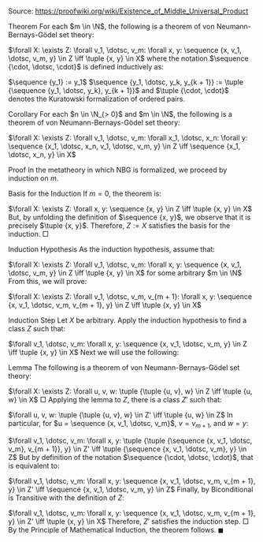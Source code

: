 # 

Source: https://proofwiki.org/wiki/Existence_of_Middle_Universal_Product



Theorem
For each $m \in \N$, the following is a theorem of von Neumann-Bernays-Gödel set theory:

$\forall X: \exists Z: \forall v_1, \dotsc, v_m: \forall x, y: \sequence {x, v_1, \dotsc, v_m, y} \in Z \iff \tuple {x, y} \in X$
where the notation $\sequence {\cdot, \dotsc, \cdot}$ is defined inductively as:

$\sequence {y_1} := y_1$
$\sequence {y_1, \dotsc, y_k, y_{k + 1}} := \tuple {\sequence {y_1, \dotsc, y_k}, y_{k + 1}}$
and $\tuple {\cdot, \cdot}$ denotes the Kuratowski formalization of ordered pairs.


Corollary
For each $n \in \N_{> 0}$ and $m \in \N$, the following is a theorem of von Neumann-Bernays-Gödel set theory:

$\forall X: \exists Z: \forall v_1, \dotsc, v_m: \forall x_1, \dotsc, x_n: \forall y: \sequence {x_1, \dotsc, x_n, v_1, \dotsc, v_m, y} \in Z \iff \sequence {x_1, \dotsc, x_n, y} \in X$


Proof
In the metatheory in which NBG is formalized, we proceed by induction on $m$.

Basis for the Induction
If $m = 0$, the theorem is:

$\forall X: \exists Z: \forall x, y: \sequence {x, y} \in Z \iff \tuple {x, y} \in X$
But, by unfolding the definition of $\sequence {x, y}$, we observe that it is precisely $\tuple {x, y}$.
Therefore, $Z := X$ satisfies the basis for the induction.
$\Box$

Induction Hypothesis
As the induction hypothesis, assume that:

$\forall X: \exists Z: \forall v_1, \dotsc, v_m: \forall x, y: \sequence {x, v_1, \dotsc, v_m, y} \in Z \iff \tuple {x, y} \in X$
for some arbitrary $m \in \N$
From this, we will prove:

$\forall X: \exists Z: \forall v_1, \dotsc, v_m, v_{m + 1}: \forall x, y: \sequence {x, v_1, \dotsc, v_m, v_{m + 1}, y} \in Z \iff \tuple {x, y} \in X$


Induction Step
Let $X$ be arbitrary.
Apply the induction hypothesis to find a class $Z$ such that:

$\forall v_1, \dotsc, v_m: \forall x, y: \sequence {x, v_1, \dotsc, v_m, y} \in Z \iff \tuple {x, y} \in X$
Next we will use the following:

Lemma
The following is a theorem of von Neumann-Bernays-Gödel set theory:

$\forall X: \exists Z: \forall u, v, w: \tuple {\tuple {u, v}, w} \in Z \iff \tuple {u, w} \in X$
$\Box$
Applying the lemma to $Z$, there is a class $Z'$ such that:

$\forall u, v, w: \tuple {\tuple {u, v}, w} \in Z' \iff \tuple {u, w} \in Z$
In particular, for $u = \sequence {x, v_1, \dotsc, v_m}$, $v = v_{m + 1}$, and $w = y$:

$\forall v_1, \dotsc, v_m: \forall x, y: \tuple {\tuple {\sequence {x, v_1, \dotsc, v_m}, v_{m + 1}}, y} \in Z' \iff \tuple {\sequence {x, v_1, \dotsc, v_m}, y} \in Z$
But by definition of the notation $\sequence {\cdot, \dotsc, \cdot}$, that is equivalent to:

$\forall v_1, \dotsc, v_m: \forall x, y: \sequence {x, v_1, \dotsc, v_m, v_{m + 1}, y} \in Z' \iff \sequence {x, v_1, \dotsc, v_m, y} \in Z$
Finally, by Biconditional is Transitive with the definition of $Z$:

$\forall v_1, \dotsc, v_m: \forall x, y: \sequence {x, v_1, \dotsc, v_m, v_{m + 1}, y} \in Z' \iff \tuple {x, y} \in X$
Therefore, $Z'$ satisfies the induction step.
$\Box$
By the Principle of Mathematical Induction, the theorem follows.
$\blacksquare$





